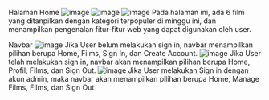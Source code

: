 Halaman Home
![image](https://github.com/user-attachments/assets/b804e1b0-e76b-4edc-9c9b-be2caad15e9a)
![image](https://github.com/user-attachments/assets/c1b4d266-3461-4434-9fbf-2d1c9faa3884)
![image](https://github.com/user-attachments/assets/8add8786-abd0-4619-93f4-31a66f50b453)
Pada halaman ini, ada 6 film yang ditanpilkan dengan kategori terpopuler di minggu ini, dan menampilkan pengenalan fitur-fitur web yang dapat digunakan oleh user.

Navbar
![image](https://github.com/user-attachments/assets/5e34815d-c8b1-4e8e-bd6f-24acfc094d44)
Jika User belum melakukan sign in, navbar menampilkan pilihan berupa Home, Films, Sign In, dan Create Account. 
![image](https://github.com/user-attachments/assets/ea5f1f5a-b899-487d-8c97-86dddd3cc134)
Jika User telah melakukan sign in, navbar akan menampilkan pilihan berupa Home, Profil, Films, dan Sign Out.
![image](https://github.com/user-attachments/assets/c1b3a0d7-671d-4518-b4a8-74446553074c)
Jika User melakukan Sign in dengan akun admin, maka navbar akan menampilkan pilihan berupa Home, Manage Films, Films, dan Sign Out
